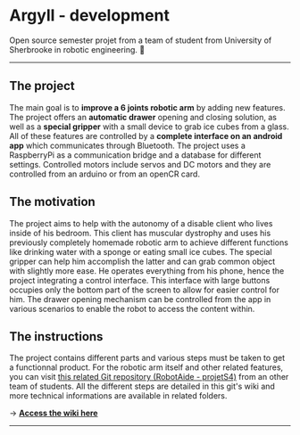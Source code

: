 # Argyll - development
Open source semester projet from a team of student from University of Sherbrooke in robotic engineering. 🤖
____
## The project
The main goal is to **improve a 6 joints robotic arm** by adding new features. The project offers an **automatic drawer** opening and closing solution, as well as a **special gripper** with a small device to grab ice cubes from a glass. All of these features are controlled by a **complete interface on an android app** which communicates through Bluetooth. The project uses a RaspberryPi as a communication bridge and a database for different settings. Controlled motors include servos and DC motors and they are controlled from an arduino or from an openCR card.

## The motivation
The project aims to help with the autonomy of a disable client who lives inside of his bedroom. This client has muscular dystrophy and uses his previously completely homemade robotic arm to achieve different functions like drinking water with a sponge or eating small ice cubes. The special gripper can help him accomplish the latter and can grab common object with slightly more ease. He operates everything from his phone, hence the project integrating a control interface. This interface with large buttons occupies only the bottom part of the screen to allow for easier control for him. The drawer opening mechanism can be controlled from the app in various scenarios to enable the robot to access the content within.

## The instructions
The project contains different parts and various steps must be taken to get a functionnal product. For the robotic arm itself and other related features, you can visit [this related Git repository (RobotAide - projetS4)](https://github.com/JeremieBourque1/projetS4) from an other team of students. All the different steps are detailed in this git's wiki and more technical informations are available in related folders.

-> **[Access the wiki here](https://github.com/charles-maheu/Argyll---developement/wiki)**
___
